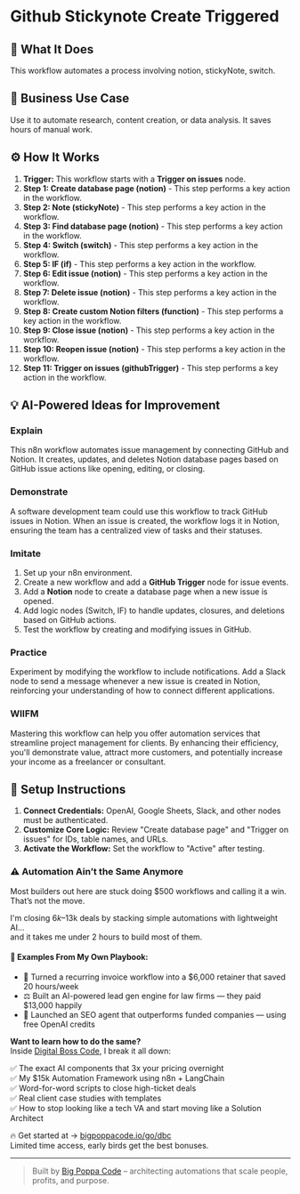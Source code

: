 # Github Stickynote Create Triggered

## 🚀 What It Does
This workflow automates a process involving notion, stickyNote, switch.

## 💼 Business Use Case
Use it to automate research, content creation, or data analysis. It saves hours of manual work.

## ⚙️ How It Works
1.  **Trigger:** This workflow starts with a **Trigger on issues** node.
2. **Step 1: Create database page (notion)** - This step performs a key action in the workflow.
3. **Step 2: Note (stickyNote)** - This step performs a key action in the workflow.
4. **Step 3: Find database page (notion)** - This step performs a key action in the workflow.
5. **Step 4: Switch (switch)** - This step performs a key action in the workflow.
6. **Step 5: IF (if)** - This step performs a key action in the workflow.
7. **Step 6: Edit issue (notion)** - This step performs a key action in the workflow.
8. **Step 7: Delete issue (notion)** - This step performs a key action in the workflow.
9. **Step 8: Create custom Notion filters (function)** - This step performs a key action in the workflow.
10. **Step 9: Close issue (notion)** - This step performs a key action in the workflow.
11. **Step 10: Reopen issue (notion)** - This step performs a key action in the workflow.
12. **Step 11: Trigger on issues (githubTrigger)** - This step performs a key action in the workflow.

## 💡 AI-Powered Ideas for Improvement
### Explain
This n8n workflow automates issue management by connecting GitHub and Notion. It creates, updates, and deletes Notion database pages based on GitHub issue actions like opening, editing, or closing.

### Demonstrate
A software development team could use this workflow to track GitHub issues in Notion. When an issue is created, the workflow logs it in Notion, ensuring the team has a centralized view of tasks and their statuses.

### Imitate
1. Set up your n8n environment.
2. Create a new workflow and add a **GitHub Trigger** node for issue events.
3. Add a **Notion** node to create a database page when a new issue is opened.
4. Add logic nodes (Switch, IF) to handle updates, closures, and deletions based on GitHub actions.
5. Test the workflow by creating and modifying issues in GitHub.

### Practice
Experiment by modifying the workflow to include notifications. Add a Slack node to send a message whenever a new issue is created in Notion, reinforcing your understanding of how to connect different applications.

### WIIFM
Mastering this workflow can help you offer automation services that streamline project management for clients. By enhancing their efficiency, you'll demonstrate value, attract more customers, and potentially increase your income as a freelancer or consultant.

## 🔧 Setup Instructions
1. **Connect Credentials:** OpenAI, Google Sheets, Slack, and other nodes must be authenticated.
2. **Customize Core Logic:** Review "Create database page" and "Trigger on issues" for IDs, table names, and URLs.
3. **Activate the Workflow:** Set the workflow to "Active" after testing.

### ⚠️ Automation Ain’t the Same Anymore

Most builders out here are stuck doing $500 workflows and calling it a win.  
That’s not the move.  

I'm closing $6k–$13k deals by stacking simple automations with lightweight AI...  
and it takes me under 2 hours to build most of them.

#### 🧠 Examples From My Own Playbook:
- 🔁 Turned a recurring invoice workflow into a $6,000 retainer that saved 20 hours/week  
- ⚖️ Built an AI-powered lead gen engine for law firms — they paid $13,000 happily  
- 🚀 Launched an SEO agent that outperforms funded companies — using free OpenAI credits  

**Want to learn how to do the same?**  
Inside [Digital Boss Code](https://bigpoppacode.io/go/dbc), I break it all down:

✅ The exact AI components that 3x your pricing overnight  
✅ My $15k Automation Framework using n8n + LangChain  
✅ Word-for-word scripts to close high-ticket deals  
✅ Real client case studies with templates  
✅ How to stop looking like a tech VA and start moving like a Solution Architect  

🔥 Get started at → [bigpoppacode.io/go/dbc](https://bigpoppacode.io/go/dbc)  
Limited time access, early birds get the best bonuses.

---
> Built by [Big Poppa Code](https://bigpoppacode.io) – architecting automations that scale people, profits, and purpose.
